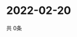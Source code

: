 # 2022-02-20
  共 0条

  <!-- BEGIN -->
  <!-- 最后更新时间Sun Feb 20 2022 15:05:00 GMT+0000 (Coordinated Universal Time) -->
  
  <!-- END -->
  
  